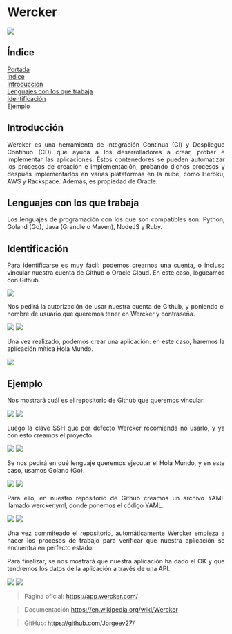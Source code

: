 <div align="justify">

# **Wercker**<a name = "id1"></a>

![](https://github.com/Jorgeev27/ci-dc/blob/main/Wercker/img/Wercker%20logo.jpeg)

## **Índice**<a name = "id2"></a>
[Portada](#id1)<br>
[Índice](#id2)<br>
[Introducción](#id3)<br>
[Lenguajes con los que trabaja](#id4)<br>
[Identificación](#id5)<br>
[Ejemplo](#id6)<br>

## **Introducción**<a name="id3"></a>
Wercker es una herramienta de Integración Continua (CI) y Despliegue Continuo
(CD) que ayuda a los desarrolladores a crear, probar e
implementar las aplicaciones. Estos contenedores se pueden
 automatizar los procesos de creación e
implementación, probando dichos procesos y después implementarlos en varias
plataformas en la nube, como Heroku, AWS y Rackspace. Además, es propiedad de
Oracle.

## **Lenguajes con los que trabaja**<a name="id4"></a>
Los lenguajes de programación con los que son compatibles son:
Python, Goland (Go), Java (Grandle o Maven), NodeJS y Ruby.

## **Identificación**<a name="id5"></a>
Para identificarse es muy fácil: podemos crearnos una cuenta, o incluso vincular nuestra cuenta de Github o Oracle Cloud. En este caso, logueamos con Github. 

![](https://github.com/Jorgeev27/ci-dc/blob/main/Wercker/img/Wercker%201.jpg)
 
Nos pedirá la autorización de usar nuestra cuenta de Github, y poniendo el nombre de usuario que queremos tener en Wercker y contraseña.

![](https://github.com/Jorgeev27/ci-dc/blob/main/Wercker/img/Wercker%202.jpg)
![](https://github.com/Jorgeev27/ci-dc/blob/main/Wercker/img/Wercker%203.jpg)

Una vez realizado, podemos crear una aplicación: en este caso, haremos la aplicación mítica Hola Mundo.

![](https://github.com/Jorgeev27/ci-dc/blob/main/Wercker/img/Wercker%204.jpg)

## **Ejemplo**<a name="id6"></a>
Nos mostrará cuál es el repositorio de Github que queremos vincular:

![](https://github.com/Jorgeev27/ci-dc/blob/main/Wercker/img/Wercker%205.jpg)
![](https://github.com/Jorgeev27/ci-dc/blob/main/Wercker/img/Wercker%206.jpg)
 
Luego la clave SSH que por defecto Wercker recomienda no usarlo, y ya con esto creamos el proyecto.

![](https://github.com/Jorgeev27/ci-dc/blob/main/Wercker/img/Wercker%207.jpg)
![](https://github.com/Jorgeev27/ci-dc/blob/main/Wercker/img/Wercker%208.jpg)

Se nos pedirá en qué lenguaje queremos ejecutar el Hola Mundo, y en este caso, usamos Goland (Go). 

![](https://github.com/Jorgeev27/ci-dc/blob/main/Wercker/img/Wercker%209.jpg)
![](https://github.com/Jorgeev27/ci-dc/blob/main/Wercker/img/Wercker%2010.jpg)

Para ello, en nuestro repositorio de Github creamos un archivo YAML llamado wercker.yml, donde ponemos el código YAML.

![](https://github.com/Jorgeev27/ci-dc/blob/main/Wercker/img/Wercker%2011.jpg)
![](https://github.com/Jorgeev27/ci-dc/blob/main/Wercker/img/Wercker%2012.jpg)

Una vez commiteado el repositorio, automáticamente Wercker empieza a hacer los procesos de trabajo para verificar que nuestra aplicación se encuentra en perfecto estado.

Para finalizar, se nos mostrará que nuestra aplicación ha dado el OK y que tendremos los datos de la aplicación a través de una API.

![](https://github.com/Jorgeev27/ci-dc/blob/main/Wercker/img/Wercker%2013.jpg)
![](https://github.com/Jorgeev27/ci-dc/blob/main/Wercker/img/Wercker%2014.jpg)

> Página oficial:
> https://app.wercker.com/

> Documentación
> https://en.wikipedia.org/wiki/Wercker

> GitHub:
> https://github.com/Jorgeev27/

<div align="justify">
